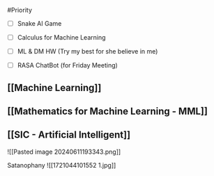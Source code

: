 
#Priority
- [ ] Snake AI Game
- [ ] Calculus for Machine Learning
- [ ] ML & DM HW (Try my best for she believe in me)
- [ ] RASA ChatBot (for Friday Meeting)


## [[Machine Learning]]

## [[Mathematics for Machine Learning - MML]]

## [[SIC - Artificial Intelligent]]


![[Pasted image 20240611193343.png]]

Satanophany
![[1721044101552 1.jpg]]

